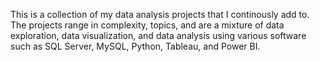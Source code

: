 This is a collection of my data analysis projects that I continously add to. The projects range in complexity, topics, and are a mixture of data exploration, data visualization, and data analysis using various software such as SQL Server, MySQL, Python, Tableau, and Power BI.
